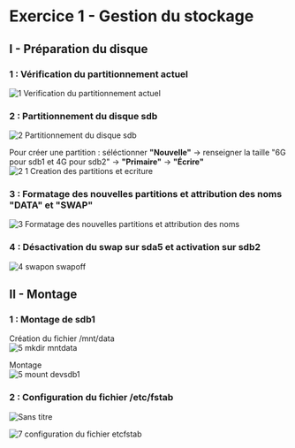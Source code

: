 # Exercice 1 - Gestion du stockage  

## I - Préparation du disque  

### 1 : Vérification du partitionnement actuel  
![1 Verification du partitionnement actuel](https://github.com/user-attachments/assets/46a55fd3-3066-4513-998e-8607f5006a9b)

### 2 : Partitionnement du disque sdb  
![2 Partitionnement du disque sdb](https://github.com/user-attachments/assets/5a05b84e-5d65-4d1b-b886-f5ed2e8177e9)

Pour créer une partition : séléctionner **"Nouvelle"** -> renseigner la taille "6G pour sdb1 et 4G pour sdb2" -> **"Primaire"** -> **"Écrire"**  
![2 1 Creation des partitions et ecriture](https://github.com/user-attachments/assets/13b82615-71db-418a-a915-6420ab1473b2)

### 3 : Formatage des nouvelles partitions et attribution des noms "DATA" et "SWAP"
![3 Formatage des nouvelles partitions et attribution des noms](https://github.com/user-attachments/assets/f545910b-c988-455b-b708-cb42bf2bf5aa)

### 4 : Désactivation du swap sur sda5 et activation sur sdb2  
![4 swapon swapoff](https://github.com/user-attachments/assets/62924773-d370-4ac6-b64e-9200191eeb3d)  

## II - Montage 

### 1 : Montage de sdb1
Création du fichier /mnt/data    
![5 mkdir mntdata](https://github.com/user-attachments/assets/5ed47f9f-f19d-4281-ac26-e0e1f22bdcac)  

Montage  
![5 mount devsdb1](https://github.com/user-attachments/assets/a2b8bb19-4afb-448f-a9c1-9cf06d67b285)

### 2 : Configuration du fichier /etc/fstab  

![Sans titre](https://github.com/user-attachments/assets/6512b8ab-acc2-4a84-9f34-7169caa7a35b)

![7 configuration du fichier etcfstab](https://github.com/user-attachments/assets/b1d11584-0d87-452c-86bc-5a434c503a2e)
